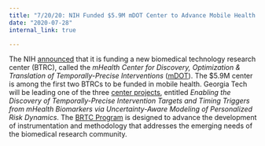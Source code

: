 ```yaml
---
title: "7/20/20: NIH Funded $5.9M mDOT Center to Advance Mobile Health Research"
date: "2020-07-28"
internal_link: true

---
```


The NIH [announced](https://ic.gatech.edu/news/637122/georgia-tech-6-collaborators-receive-59-million-nih-grant-national-center-ai-based) that it is funding a new biomedical technology research center (BTRC), called the *mHealth Center for Discovery, Optimization & Translation of Temporally-Precise Interventions* ([mDOT](https://mdot.md2k.org/)). The $5.9M center is among the first two BTRCs to be funded in mobile health. Georgia Tech will be leading one of the three [center projects](https://mdot.md2k.org/trd1.html), entitled *Enabling the Discovery of Temporally-Precise Intervention Targets and Timing Triggers from mHealth Biomarkers via Uncertainty-Aware Modeling of Personalized Risk Dynamics*. The [BRTC Program](https://www.nibib.nih.gov/research-funding/featured-programs/ncbib/supported-centers) is designed to advance the development of instrumentation and methodology that addresses the emerging needs of the biomedical research community.